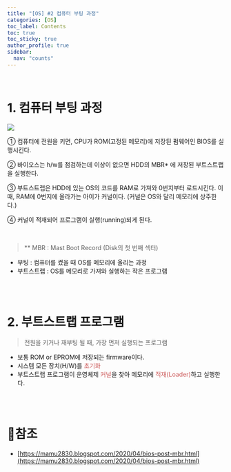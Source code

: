 ```yaml
---
title: "[OS] #2 컴퓨터 부팅 과정"
categories: [OS]
toc_label: Contents
toc: true
toc_sticky: true
author_profile: true
sidebar:
  nav: "counts"
---
```


<br>

# 1. 컴퓨터 부팅 과정

![](https://velog.velcdn.com/images/sieunpark/post/045c9a24-2287-4eea-a62a-4122cdacefa2/image.jpg)

① 컴퓨터에 전원을 키면, CPU가 ROM(고정된 메모리)에 저장된 펌웨어인 BIOS를 실행시킨다.

② 바이오스는 h/w를 점검하는데 이상이 없으면 HDD의 MBR\* 에 저장된 부트스트랩을 실행한다.

③ 부트스트랩은 HDD에 있는 OS의 코드를 RAM로 가져와 0번지부터 로드시킨다.
이때, RAM에 0번지에 올라가는 아이가 커널이다. (커널은 OS와 달리 메모리에 상주한다.)

④ 커널이 적재되어 프로그램이 실행(running)되게 된다.

<br>

> \*\* MBR : Mast Boot Record (Disk의 첫 번째 섹터)

- 부팅 : 컴퓨터를 켰을 때 OS를 메모리에 올리는 과정
- 부트스트랩 : OS를 메모리로 가져와 실행하는 작은 프로그램

<br><br>

# 2. 부트스트랩 프로그램

> 전원을 키거나 재부팅 될 때, 가장 먼저 실행되는 프로그램

- 보통 ROM or EPROM에 저장되는 firmware이다.
- 시스템 모든 장치(H/W)를 <span style="color:indianred">초기화</span>
- 부트스트랩 프로그램이 운영체제 <span style="color:indianred">커널</span>을 찾아 메모리에 <span style="color:indianred">적재(Loader)</span>하고 실행한다.

<br><br>

# 📎참조

- [https://mamu2830.blogspot.com/2020/04/bios-post-mbr.html](https://mamu2830.blogspot.com/2020/04/bios-post-mbr.html)

<br>
